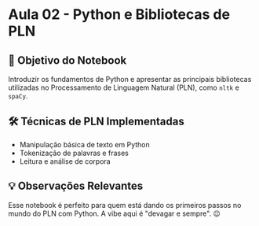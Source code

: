 # Aula 02 - Python e Bibliotecas de PLN

## 🎯 Objetivo do Notebook

Introduzir os fundamentos de Python e apresentar as principais bibliotecas utilizadas no Processamento de Linguagem Natural (PLN), como `nltk` e `spaCy`.

## 🛠️ Técnicas de PLN Implementadas

- Manipulação básica de texto em Python
- Tokenização de palavras e frases
- Leitura e análise de corpora

## 💡 Observações Relevantes

Esse notebook é perfeito para quem está dando os primeiros passos no mundo do PLN com Python. A vibe aqui é "devagar e sempre". 😉
